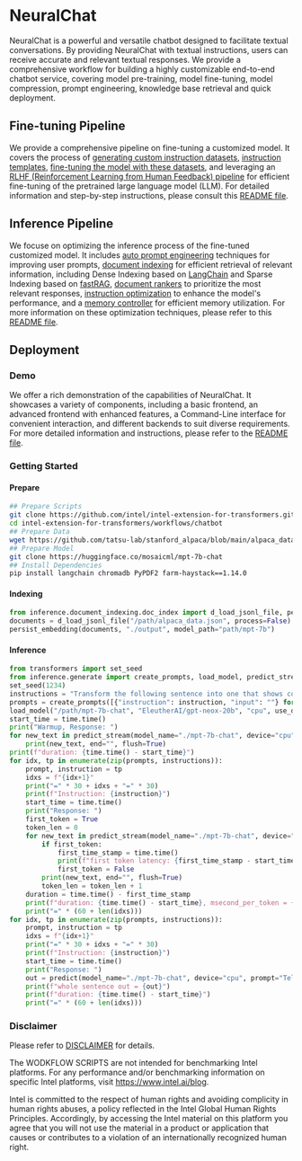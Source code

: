 NeuralChat
============

NeuralChat is a powerful and versatile chatbot designed to facilitate textual conversations. By providing NeuralChat with textual instructions, users can receive accurate and relevant textual responses. We provide a comprehensive workflow for building a highly customizable end-to-end chatbot service, covering model pre-training, model fine-tuning, model compression, prompt engineering, knowledge base retrieval and quick deployment.



## Fine-tuning Pipeline

We provide a comprehensive pipeline on fine-tuning a customized model. It covers the process of [generating custom instruction datasets](./fine_tuning/instruction_generator/), [instruction templates](./fine_tuning/instruction_template), [fine-tuning the model with these datasets](./fine_tuning/instruction_tuning_pipeline/), and leveraging an [RLHF (Reinforcement Learning from Human Feedback) pipeline](./fine_tuning/rlhf_learning_pipeline/) for efficient fine-tuning of the pretrained large language model (LLM). For detailed information and step-by-step instructions, please consult this [README file](./fine_tuning/README.md).


## Inference Pipeline

We focuse on optimizing the inference process of the fine-tuned customized model. It includes [auto prompt engineering](./inference/auto_prompt/) techniques for improving user prompts, [document indexing](./inference/document_indexing/README.md) for efficient retrieval of relevant information, including Dense Indexing based on [LangChain](https://github.com/hwchase17/langchain) and Sparse Indexing based on [fastRAG](https://github.com/IntelLabs/fastRAG), [document rankers](./inference/document_ranker/) to prioritize the most relevant responses, [instruction optimization](./inference/instruction_optimization/) to enhance the model's performance, and a [memory controller](./inference/memory_controller/) for efficient memory utilization. For more information on these optimization techniques, please refer to this [README file](./inference/README.md).

## Deployment

### Demo

We offer a rich demonstration of the capabilities of NeuralChat. It showcases a variety of components, including a basic frontend, an advanced frontend with enhanced features, a Command-Line interface for convenient interaction, and different backends to suit diverse requirements. For more detailed information and instructions, please refer to the [README file](./demo/README.md).

### Getting Started
#### Prepare
```bash
## Prepare Scripts
git clone https://github.com/intel/intel-extension-for-transformers.git
cd intel-extension-for-transformers/workflows/chatbot
## Prepare Data
wget https://github.com/tatsu-lab/stanford_alpaca/blob/main/alpaca_data.json
## Prepare Model
git clone https://huggingface.co/mosaicml/mpt-7b-chat
## Install Dependencies
pip install langchain chromadb PyPDF2 farm-haystack==1.14.0
```

#### Indexing
```python
from inference.document_indexing.doc_index import d_load_jsonl_file, persist_embedding
documents = d_load_jsonl_file("/path/alpaca_data.json", process=False)
persist_embedding(documents, "./output", model_path="path/mpt-7b")
```

#### Inference
```python
from transformers import set_seed
from inference.generate import create_prompts, load_model, predict_stream
set_seed(1234)
instructions = "Transform the following sentence into one that shows contrast. The tree is rotten."
prompts = create_prompts([{"instruction": instruction, "input": ""} for instruction in instructions])
load_model("/path/mpt-7b-chat", "EleutherAI/gpt-neox-20b", "cpu", use_deepspeed=False)
start_time = time.time()
print("Warmup, Response: ")
for new_text in predict_stream(model_name="./mpt-7b-chat", device="cpu", prompt="Tell me about Intel Xeon.", temperature=0.1, top_p=0.75, top_k=40, repetition_penalty=1.1, num_beams=0, max_new_tokens=128, do_sample=True, use_hpu_graphs=False, use_cache=True, num_return_sequences=1):
    print(new_text, end="", flush=True)
print(f"duration: {time.time() - start_time}")
for idx, tp in enumerate(zip(prompts, instructions)):
    prompt, instruction = tp
    idxs = f"{idx+1}"
    print("=" * 30 + idxs + "=" * 30)
    print(f"Instruction: {instruction}")
    start_time = time.time()
    print("Response: ")
    first_token = True
    token_len = 0
    for new_text in predict_stream(model_name="./mpt-7b-chat", device="cpu", prompt="Tell me about Intel Xeon.", temperature=0.1, top_p=0.75, top_k=40, repetition_penalty=1.1, num_beams=0, max_new_tokens=128, do_sample=True, use_hpu_graphs=False, use_cache=True, num_return_sequences=1):
        if first_token:
            first_time_stamp = time.time()
            print(f"first token latency: {first_time_stamp - start_time}")
            first_token = False
        print(new_text, end="", flush=True)
        token_len = token_len + 1
    duration = time.time() - first_time_stamp
    print(f"duration: {time.time() - start_time}, msecond_per_token = {duration*1000/(token_len-1)}")
    print("=" * (60 + len(idxs)))
for idx, tp in enumerate(zip(prompts, instructions)):
    prompt, instruction = tp
    idxs = f"{idx+1}"
    print("=" * 30 + idxs + "=" * 30)
    print(f"Instruction: {instruction}")
    start_time = time.time()
    print("Response: ")
    out = predict(model_name="./mpt-7b-chat", device="cpu", prompt="Tell me about Intel Xeon.", temperature=0.1, top_p=0.75, top_k=40, repetition_penalty=1.1, num_beams=0, max_new_tokens=128, do_sample=True, use_hpu_graphs=False, use_cache=True, num_return_sequences=1) 
    print(f"whole sentence out = {out}")
    print(f"duration: {time.time() - start_time}")
    print("=" * (60 + len(idxs)))
```
### Disclaimer

Please refer to [DISCLAIMER](./DISCLAIMER) for details. 

The WODKFLOW SCRIPTS are not intended for benchmarking Intel platforms. For any performance and/or benchmarking information on specific Intel platforms, visit https://www.intel.ai/blog.

Intel is committed to the respect of human rights and avoiding complicity in human rights abuses, a policy reflected in the Intel Global Human Rights Principles. Accordingly, by accessing the Intel material on this platform you agree that you will not use the material in a product or application that causes or contributes to a violation of an internationally recognized human right. 